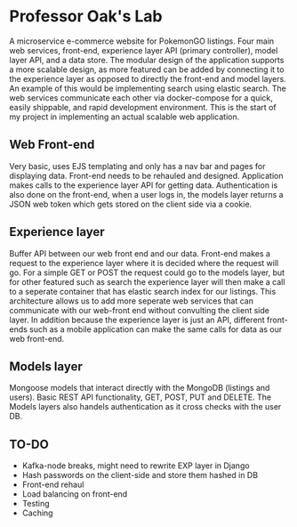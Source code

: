 # Professor Oak's Lab

A microservice e-commerce website for PokemonGO listings. Four main web services, front-end, experience layer API (primary controller), model layer API, and a data store. The modular design of the application supports a more scalable design, as more featured can be added by connecting it to the experience layer as opposed to directly the front-end and model layers. An example of this would be implementing search using elastic search. The web services communicate each other via docker-compose for a quick, easily shippable, and rapid development environment. This is the start of my project in implementing an actual scalable web application.

## Web Front-end

Very basic, uses EJS templating and only has a nav bar and pages for displaying data. Front-end needs to be rehauled and designed. Application makes calls to the experience layer API for getting data. Authentication is also done on the front-end, when a user logs in, the models layer returns a JSON web token which gets stored on the client side via a cookie. 

## Experience layer

Buffer API between our web front end and our data. Front-end makes a request to the experience layer where it is decided where the request will go. For a simple GET or POST the request could go to the models layer, but for other featured such as search the experience layer will then make a call to a seperate container that has elastic search index for our listings. This architecture allows us to add more seperate web services that can communicate with our web-front end without convulting the client side layer. In addition because the experience layer is just an API, different front-ends such as a mobile application can make the same calls for data as our web front-end. 

## Models layer

Mongoose models that interact directly with the MongoDB (listings and users). Basic REST API functionality, GET, POST, PUT and DELETE. The Models layers also handels authentication as it cross checks with the user DB. 

## TO-DO
* Kafka-node breaks, might need to rewrite EXP layer in Django 
* Hash passwords on the client-side and store them hashed in DB
* Front-end rehaul
* Load balancing on front-end
* Testing
* Caching 